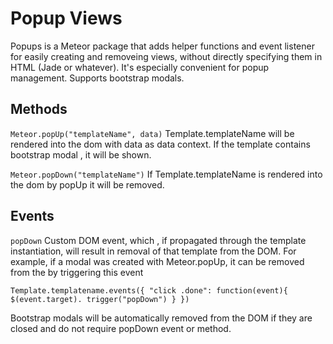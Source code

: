Popup Views
=========================

Popups  is a Meteor package that adds helper functions and event listener  for easily creating  and removeing views, without directly specifying them in HTML (Jade or whatever). It's especially convenient for popup management. Supports bootstrap modals.


## Methods


`
Meteor.popUp("templateName", data)
`
Template.templateName will be rendered into the dom with data as data context. If the template contains  bootstrap modal , it will be shown.


`
Meteor.popDown("templateName")
`
If Template.templateName is rendered into the dom by popUp it will be removed.

## Events

`
popDown
`
Custom DOM event, which , if propagated through the template instantiation, will result in removal of that template from the DOM.
For example,  if a modal was created with Meteor.popUp, it can be removed from the by triggering this event

`
Template.templatename.events({
  "click .done": function(event){
    $(event.target). trigger("popDown")
  }
})
`

Bootstrap modals will be automatically removed from the DOM if they are closed and do not require popDown event or method.

